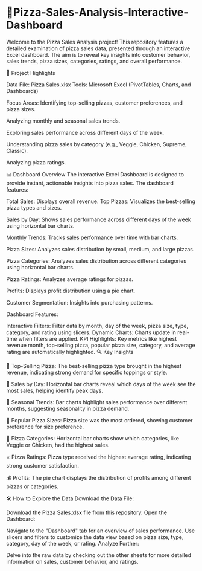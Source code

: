 # 🍕Pizza-Sales-Analysis-Interactive-Dashboard 


Welcome to the Pizza Sales Analysis project! This repository features a detailed examination of pizza sales data, presented through an interactive Excel dashboard. The aim is to reveal key insights into customer behavior, sales trends, pizza sizes, categories, ratings, and overall performance.

🌟 Project Highlights

Data File: Pizza Sales.xlsx
Tools: Microsoft Excel (PivotTables, Charts, and Dashboards)

Focus Areas:
Identifying top-selling pizzas, customer preferences, and pizza sizes.

Analyzing monthly and seasonal sales trends.

Exploring sales performance across different days of the week.

Understanding pizza sales by category (e.g., Veggie, Chicken, Supreme, Classic).

Analyzing pizza ratings.

📊 Dashboard Overview The interactive Excel Dashboard is designed to provide instant, actionable insights into pizza sales. The dashboard features:

Total Sales: Displays overall revenue.
Top Pizzas: Visualizes the best-selling pizza types and sizes.

Sales by Day: Shows sales performance across different days of the week using horizontal bar charts.

Monthly Trends: Tracks sales performance over time with bar charts.

Pizza Sizes: Analyzes sales distribution by small, medium, and large pizzas.

Pizza Categories: Analyzes sales distribution across different categories using horizontal bar charts.

Pizza Ratings: Analyzes average ratings for pizzas.

Profits: Displays profit distribution using a pie chart.

Customer Segmentation: Insights into purchasing patterns.

Dashboard Features:

Interactive Filters: Filter data by month, day of the week, pizza size, type, category, and rating using slicers.
Dynamic Charts: Charts update in real-time when filters are applied.
KPI Highlights: Key metrics like highest revenue month, top-selling pizza, popular pizza size, category, and average rating are automatically highlighted.
🔍 Key Insights

🍕 Top-Selling Pizza: The best-selling pizza type brought in the highest revenue, indicating strong demand for specific toppings or style.

📅 Sales by Day: Horizontal bar charts reveal which days of the week see the most sales, helping identify peak days.

📅 Seasonal Trends: Bar charts highlight sales performance over different months, suggesting seasonality in pizza demand.

🍕 Popular Pizza Sizes: Pizza size was the most ordered, showing customer preference for size preference.

🍕 Pizza Categories: Horizontal bar charts show which categories, like Veggie or Chicken, had the highest sales.

⭐ Pizza Ratings: Pizza type received the highest average rating, indicating strong customer satisfaction.

💰 Profits: The pie chart displays the distribution of profits among different pizzas or categories.

🛠️ How to Explore the Data
Download the Data File:

Download the Pizza Sales.xlsx file from this repository.
Open the Dashboard:

Navigate to the "Dashboard" tab for an overview of sales performance.
Use slicers and filters to customize the data view based on pizza size, type, category, day of the week, or rating.
Analyze Further:

Delve into the raw data by checking out the other sheets for more detailed information on sales, customer behavior, and ratings.
